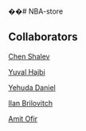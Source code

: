 ��#   N B A - s t o r e 
 
 


## Collaborators
[Chen Shalev](https://github.com/ShalevChen)

[Yuval Hajbi](https://github.com/YuvalHajbi)

[Yehuda Daniel](https://github.com/YehudaDaniel)

[Ilan Brilovitch](https://github.com/jagashot)

[Amit Ofir](https://github.com/AmitOfir4)
